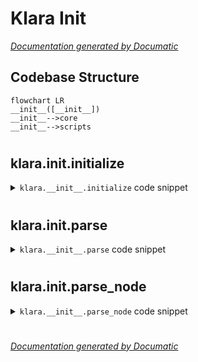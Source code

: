 # Klara Init

[_Documentation generated by Documatic_](https://www.documatic.com)

<!---Documatic-section-Codebase Structure-start--->
## Codebase Structure

<!---Documatic-block-system_architecture-start--->
```mermaid
flowchart LR
__init__([__init__])
__init__-->core
__init__-->scripts
```
<!---Documatic-block-system_architecture-end--->

# #
<!---Documatic-section-Codebase Structure-end--->

<!---Documatic-section-klara.__init__.initialize-start--->
## klara.__init__.initialize

<!---Documatic-section-initialize-start--->
<!---Documatic-block-klara.__init__.initialize-start--->
<details>
	<summary><code>klara.__init__.initialize</code> code snippet</summary>

```python
def initialize(config: Config=None, smt_disable: bool=False) -> None:
    if smt_disable:
        manager = _core_manager.AstManager()
        manager.initialize(config or Config())
        _infer_extension.disable()
    else:
        MANAGER.initialize(config or Config())
        _infer_extension.enable()
```
</details>
<!---Documatic-block-klara.__init__.initialize-end--->
<!---Documatic-section-initialize-end--->

# #
<!---Documatic-section-klara.__init__.initialize-end--->

<!---Documatic-section-klara.__init__.parse-start--->
## klara.__init__.parse

<!---Documatic-section-parse-start--->
<!---Documatic-block-klara.__init__.parse-start--->
<details>
	<summary><code>klara.__init__.parse</code> code snippet</summary>

```python
def parse(source: str, py2: bool=False) -> Module:
    MANAGER.config.py_version = 2 if py2 else 3
    tree = MANAGER.build_tree(source)
    MANAGER.build_cfg(tree)
    return tree
```
</details>
<!---Documatic-block-klara.__init__.parse-end--->
<!---Documatic-section-parse-end--->

# #
<!---Documatic-section-klara.__init__.parse-end--->

<!---Documatic-section-klara.__init__.parse_node-start--->
## klara.__init__.parse_node

<!---Documatic-section-parse_node-start--->
<!---Documatic-block-klara.__init__.parse_node-start--->
<details>
	<summary><code>klara.__init__.parse_node</code> code snippet</summary>

```python
def parse_node(source: str, py2: bool=False) -> namedtuple:
    MANAGER.config.py_version = 2 if py2 else 3
    MANAGER.reload_protocol()
    (tree, value) = _extract_node(source, py2)
    MANAGER.apply_transform(tree)
    MANAGER.build_cfg(tree)
    return value
```
</details>
<!---Documatic-block-klara.__init__.parse_node-end--->
<!---Documatic-section-parse_node-end--->

# #
<!---Documatic-section-klara.__init__.parse_node-end--->

[_Documentation generated by Documatic_](https://www.documatic.com)